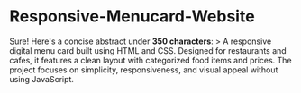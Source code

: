 # Responsive-Menucard-Website
Sure! Here's a concise abstract under **350 characters**:  > A responsive digital menu card built using HTML and CSS. Designed for restaurants and cafes, it features a clean layout with categorized food items and prices. The project focuses on simplicity, responsiveness, and visual appeal without using JavaScript.
